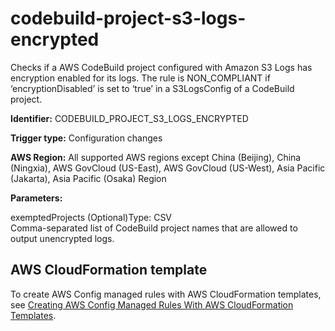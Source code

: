 # codebuild\-project\-s3\-logs\-encrypted<a name="codebuild-project-s3-logs-encrypted"></a>

Checks if a AWS CodeBuild project configured with Amazon S3 Logs has encryption enabled for its logs\. The rule is NON\_COMPLIANT if ‘encryptionDisabled’ is set to ‘true’ in a S3LogsConfig of a CodeBuild project\. 

**Identifier:** CODEBUILD\_PROJECT\_S3\_LOGS\_ENCRYPTED

**Trigger type:** Configuration changes

**AWS Region:** All supported AWS regions except China \(Beijing\), China \(Ningxia\), AWS GovCloud \(US\-East\), AWS GovCloud \(US\-West\), Asia Pacific \(Jakarta\), Asia Pacific \(Osaka\) Region

**Parameters:**

exemptedProjects \(Optional\)Type: CSV  
Comma\-separated list of CodeBuild project names that are allowed to output unencrypted logs\.

## AWS CloudFormation template<a name="w79aac11c32c17b9d123c15"></a>

To create AWS Config managed rules with AWS CloudFormation templates, see [Creating AWS Config Managed Rules With AWS CloudFormation Templates](aws-config-managed-rules-cloudformation-templates.md)\.